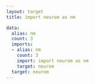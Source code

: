 ```yaml
---
layout: target
title: import neurom as nm

data:
  alias: nm
  count: 3
  imports:
  - alias: nm
    count: 3
    import: import neurom as nm
    target: neurom
  target: neurom
---
```

